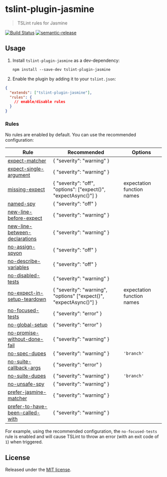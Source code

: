 # tslint-plugin-jasmine

> TSLint rules for Jasmine

[![Build Status](https://travis-ci.com/TaylorBriggs/tslint-plugin-jasmine.svg?branch=master)](https://travis-ci.com/TaylorBriggs/tslint-plugin-jasmine)
[![semantic-release](https://img.shields.io/badge/%20%20%F0%9F%93%A6%F0%9F%9A%80-semantic--release-e10079.svg)](https://github.com/semantic-release/semantic-release)

## Usage

1. Install `tslint-plugin-jasmine` as a dev-dependency:

    ```shell
    npm install --save-dev tslint-plugin-jasmine
    ```

2. Enable the plugin by adding it to your `tslint.json`:

```json
{
  "extends": ["tslint-plugin-jasmine"],
  "rules": {
    // enable/disable rules
  }
}
```

### Rules

No rules are enabled by default. You can use the recommended configuration:

Rule                                | Recommended                                                        | Options
----                                | -----------                                                        | -------
[expect-matcher][]                  | { "severity": "warning" }                                          |
[expect-single-argument][]          | { "severity": "warning" }                                          |
[missing-expect][]                  | { "severity": "off", "options": ["expect()", "expectAsync()"] }    | expectation function names
[named-spy][]                       | { "severity": "off" }                                              |
[new-line-before-expect][]          | { "severity": "warning" }                                          |
[new-line-between-declarations][]   | { "severity": "warning" }                                          |
[no-assign-spyon][]                 | { "severity": "off" }                                              |
[no-describe-variables][]           | { "severity": "off" }                                              |
[no-disabled-tests][]               | { "severity": "warning" }                                          |
[no-expect-in-setup-teardown][]     | { "severity": "warning", "options" ["expect()", "expectAsync()"] } | expectation function names
[no-focused-tests][]                | { "severity": "error" }                                            |
[no-global-setup][]                 | { "severity": "error" }                                            |
[no-promise-without-done-fail][]    | { "severity": "warning" }                                          |
[no-spec-dupes][]                   | { "severity": "warning" }                                          | `'branch'`
[no-suite-callback-args][]          | { "severity": "error" }                                            |
[no-suite-dupes][]                  | { "severity": "warning" }                                          | `'branch'`
[no-unsafe-spy][]                   | { "severity": "warning" }                                          |
[prefer-jasmine-matcher][]          | { "severity": "warning" }                                          |
[prefer-to-have-been-called-with][] | { "severity": "warning" }                                          |


For example, using the recommended configuration, the `no-focused-tests` rule
is enabled and will cause TSLint to throw an error (with an exit code of `1`)
when triggered.

[expect-matcher]: docs/rules/expect-matcher.md
[expect-single-argument]: docs/rules/expect-single-argument.md
[missing-expect]: docs/rules/missing-expect.md
[named-spy]: docs/rules/named-spy.md
[new-line-before-expect]: docs/rules/new-line-before-expect.md
[new-line-between-declarations]: docs/rules/new-line-between-declarations.md
[no-assign-spyon]: docs/rules/no-assign-spyon.md
[no-describe-variables]: docs/rules/no-describe-variables.md
[no-disabled-tests]: docs/rules/no-disabled-tests.md
[no-expect-in-setup-teardown]: docs/rules/no-expect-in-setup-teardown.md
[no-focused-tests]: docs/rules/no-focused-tests.md
[no-global-setup]: docs/rules/no-global-setup.md
[no-promise-without-done-fail]: docs/rules/no-promise-without-done-fail.md
[no-spec-dupes]: docs/rules/no-spec-dupes.md
[no-suite-callback-args]: docs/rules/no-suite-callback-args.md
[no-suite-dupes]: docs/rules/no-suite-dupes.md
[no-unsafe-spy]: docs/rules/no-unsafe-spy.md
[valid-expect]: docs/rules/valid-expect.md
[prefer-jasmine-matcher]: docs/rules/prefer-jasmine-matcher.md
[prefer-to-have-been-called-with]: docs/rules/prefer-to-have-been-called-with.md

## License

Released under the [MIT license](LICENSE).
